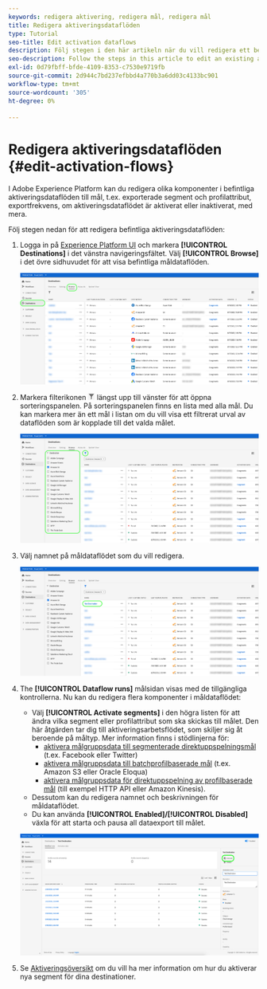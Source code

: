 ```yaml
---
keywords: redigera aktivering, redigera mål, redigera mål
title: Redigera aktiveringsdataflöden
type: Tutorial
seo-title: Edit activation dataflows
description: Följ stegen i den här artikeln när du vill redigera ett befintligt aktiveringsdataflöde i Adobe Experience Platform.
seo-description: Follow the steps in this article to edit an existing activation dataflow in Adobe Experience Platform.
exl-id: 0d79fbff-bfde-4109-8353-c7530e9719fb
source-git-commit: 2d944c7bd237efbbd4a770b3a6dd03c4133bc901
workflow-type: tm+mt
source-wordcount: '305'
ht-degree: 0%

---
```


# Redigera aktiveringsdataflöden {#edit-activation-flows}

I Adobe Experience Platform kan du redigera olika komponenter i befintliga aktiveringsdataflöden till mål, t.ex. exporterade segment och profilattribut, exportfrekvens, om aktiveringsdataflödet är aktiverat eller inaktiverat, med mera.

Följ stegen nedan för att redigera befintliga aktiveringsdataflöden:

1. Logga in på [Experience Platform UI](https://platform.adobe.com/) och markera **[!UICONTROL Destinations]** i det vänstra navigeringsfältet. Välj **[!UICONTROL Browse]** i det övre sidhuvudet för att visa befintliga måldataflöden.

   ![Bläddra bland mål](../assets/ui/edit-activation/browse-destinations.png)

2. Markera filterikonen ![Filterikon](../assets/ui/edit-activation/filter.png) längst upp till vänster för att öppna sorteringspanelen. På sorteringspanelen finns en lista med alla mål. Du kan markera mer än ett mål i listan om du vill visa ett filtrerat urval av dataflöden som är kopplade till det valda målet.

   ![Filtermål](../assets/ui/edit-activation/filter-destinations.png)

3. Välj namnet på måldataflödet som du vill redigera.

   ![Välj mål](../assets/ui/edit-activation/destination-select.png)

4. The **[!UICONTROL Dataflow runs]** målsidan visas med de tillgängliga kontrollerna. Nu kan du redigera flera komponenter i måldataflödet:

   * Välj **[!UICONTROL Activate segments]** i den högra listen för att ändra vilka segment eller profilattribut som ska skickas till målet. Den här åtgärden tar dig till aktiveringsarbetsflödet, som skiljer sig åt beroende på måltyp. Mer information finns i stödlinjerna för:
      * [aktivera målgruppsdata till segmenterade direktuppspelningsmål](./activate-segment-streaming-destinations.md) (t.ex. Facebook eller Twitter)
      * [aktivera målgruppsdata till batchprofilbaserade mål](./activate-batch-profile-destinations.md) (t.ex. Amazon S3 eller Oracle Eloqua)
      * [aktivera målgruppsdata för direktuppspelning av profilbaserade mål](./activate-streaming-profile-destinations.md) (till exempel HTTP API eller Amazon Kinesis).
   * Dessutom kan du redigera namnet och beskrivningen för måldataflödet.
   * Du kan använda **[!UICONTROL Enabled]/[!UICONTROL Disabled]** växla för att starta och pausa all dataexport till målet.

   ![Destinationsinformation](../assets/ui/edit-activation/destination-details.png)

5. Se [Aktiveringsöversikt](activation-overview.md) om du vill ha mer information om hur du aktiverar nya segment för dina destinationer.
